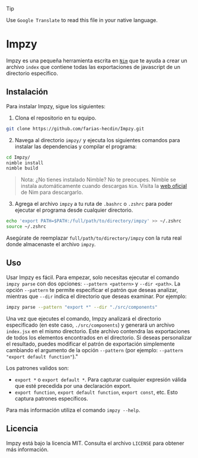 > [!TIP]
> Use `Google Translate` to read this file in your native language.

# Impzy

Impzy es una pequeña herramienta escrita en [`Nim`](https://nim-lang.org/) que te ayuda a crear un archivo `index` que contiene todas las exportaciones de javascript de un directorio específico.

## Instalación

Para instalar Impzy, sigue los siguientes:

1. Clona el repositorio en tu equipo.

```bash
git clone https://github.com/farias-hecdin/Impzy.git
```

2. Navega al directorio `impzy/` y ejecuta los siguientes comandos para instalar las dependencias y compilar el programa:

```bash
cd Impzy/
nimble install
nimble build
```

> Nota: ¿No tienes instalado Nimble? No te preocupes. Nimble se instala automáticamente cuando descargas `Nim`. Visita la [web oficial](https://nim-lang.org/) de Nim para descargarlo.

3. Agrega el archivo `impzy`  a tu ruta de `.bashrc` o `.zshrc` para poder ejecutar el programa desde cualquier directorio.

```bash
echo 'export PATH=$PATH:/full/path/to/directory/impzy' >> ~/.zshrc
source ~/.zshrc
```

Asegúrate de reemplazar `full/path/to/directory/impzy` con la ruta real donde almacenaste el archivo `impzy`.

## Uso

Usar Impzy es fácil. Para empezar, solo necesitas ejecutar el comando `impzy parse` con dos opciones: `--pattern <pattern>` y `--dir <path>`. La opción `--pattern` te permite especificar el patrón que deseas analizar, mientras que `--dir` indica el directorio que deseas examinar. Por ejemplo:

```bash
impzy parse --pattern "export *" --dir "./src/components"
```

Una vez que ejecutes el comando, Impzy analizará el directorio especificado (en este caso, `./src/components`) y generará un archivo `index.jsx` en el mismo directorio. Este archivo contendra las exportaciones de todos los elementos encontrados en el directorio. Si deseas personalizar el resultado, puedes modificar el patrón de exportación simplemente cambiando el argumento de la opción `--pattern` (por ejemplo: `--pattern "export default function"`)."

Los patrones validos son:

* `export *` o `export default *`. Para capturar cualquier expresión válida que esté precedida por una declaración export.
* `export function`, `export default function`, `export const`, etc. Esto captura patrones específicos.

Para más información utiliza el comando `impzy --help`.

## Licencia

Impzy está bajo la licencia MIT. Consulta el archivo `LICENSE` para obtener más información.
